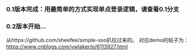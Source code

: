 ### 0.1版本完成：用最简单的方式实现单点登录逻辑，请查看0.1分支
### 0.2版本开始...
从https://github.com/sheefee/simple-sso扒拉过来的。
对应demo的帖子为：https://www.cnblogs.com/ywlaker/p/6113927.html
